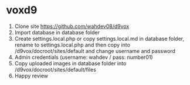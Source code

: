 # voxd9
1. Clone site https://github.com/wahdev08/d9vox
2. Import database in database folder
3. Create settings.local.php or copy settings.local.md in database folder, rename to settings.local.php and then copy into /d9vox/docroot/sites/default and change username and password
4. Admin credentials (username: wahdev / pass: number01)
5. Copy uploaded images in database folder into /d9vox/docroot/sites/default/files
6. Happy review
